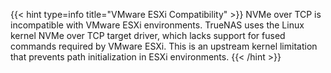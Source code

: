 &NewLine;

{{< hint type=info title="VMware ESXi Compatibility" >}}
NVMe over TCP is incompatible with VMware ESXi environments. TrueNAS uses the Linux kernel NVMe over TCP target driver, which lacks support for fused commands required by VMware ESXi. This is an upstream kernel limitation that prevents path initialization in ESXi environments.
{{< /hint >}}
